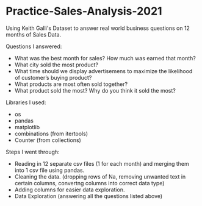 # Practice-Sales-Analysis-2021
Using Keith Galli's Dataset to answer real world business questions on 12 months of Sales Data.

Questions I answered:

- What was the best month for sales? How much was earned that month?
- What city sold the most product?
- What time should we display advertisemens to maximize the likelihood of customer’s buying product?
- What products are most often sold together?
- What product sold the most? Why do you think it sold the most?

Libraries I used:
- os
- pandas
- matplotlib
- combinations (from itertools)
- Counter (from collections)

Steps I went through:

- Reading in 12 separate csv files (1 for each month) and merging them into 1 csv file using pandas.
- Cleaning the data. (dropping rows of Na, removing unwanted text in certain columns, convertng columns into correct data type)
- Adding columns for easier data exploration.
- Data Exploration (answering all the questions listed above)

